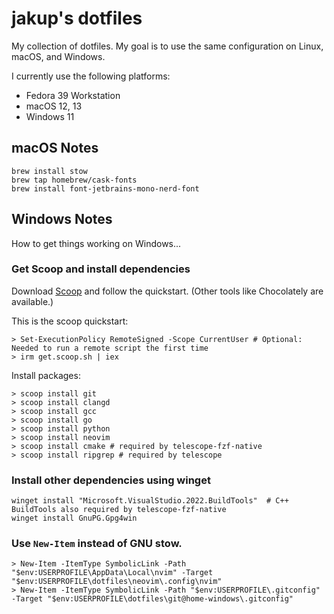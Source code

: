 # jakup's dotfiles

My collection of dotfiles.  My goal is to use the same configuration on Linux, macOS, and Windows.

I currently use the following platforms:
- Fedora 39 Workstation
- macOS 12, 13
- Windows 11

## macOS Notes

```
brew install stow
brew tap homebrew/cask-fonts
brew install font-jetbrains-mono-nerd-font
```

## Windows Notes

How to get things working on Windows...

### Get Scoop and install dependencies

Download [Scoop](https://scoop.sh/) and follow the quickstart. (Other tools like Chocolately are available.)

This is the scoop quickstart:

```
> Set-ExecutionPolicy RemoteSigned -Scope CurrentUser # Optional: Needed to run a remote script the first time
> irm get.scoop.sh | iex
```

Install packages:

```
> scoop install git
> scoop install clangd
> scoop install gcc
> scoop install go
> scoop install python
> scoop install neovim
> scoop install cmake # required by telescope-fzf-native
> scoop install ripgrep # required by telescope
```

### Install other dependencies using winget

```
winget install "Microsoft.VisualStudio.2022.BuildTools"  # C++ BuildTools also required by telescope-fzf-native
winget install GnuPG.Gpg4win
```

### Use `New-Item` instead of GNU stow.

```
> New-Item -ItemType SymbolicLink -Path "$env:USERPROFILE\AppData\Local\nvim" -Target "$env:USERPROFILE\dotfiles\neovim\.config\nvim"
> New-Item -ItemType SymbolicLink -Path "$env:USERPROFILE\.gitconfig" -Target "$env:USERPROFILE\dotfiles\git@home-windows\.gitconfig"
```
